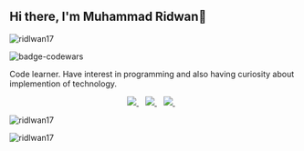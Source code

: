 ## Hi there, I'm Muhammad Ridwan👋 

<p align="left"> <img src="https://komarev.com/ghpvc/?username=ridlwan17&label=Profile%20views&color=0e75b6&style=flat" alt="ridlwan17" /> </p>

![badge-codewars](https://www.codewars.com/users/ridhlab/badges/small)

Code learner. Have interest in programming and also having curiosity about implemention of technology.

<!-- Social Media Start -->
<p align='center'>
<a href="https://www.linkedin.com/in/dharidwanid/" target="blank">
  <img src="https://img.shields.io/badge/linkedin-%230077B5.svg?&style=for-the-badge&logo=linkedin&logoColor=white" />
</a>&nbsp;&nbsp;
<a href="https://medium.com/@dharidwan" target="_blank">
  <img src="https://img.shields.io/badge/medium-%2312100E.svg?&style=for-the-badge&logo=medium&logoColor=white" />
</a>&nbsp;&nbsp;
<a href="https://instagram.com/ridhwanid" target="_blank">
  <img src="https://img.shields.io/badge/instagram-%23E4405F.svg?&style=for-the-badge&logo=instagram&logoColor=white" />
</a>&nbsp;&nbsp;
</p>

<!-- Social Media End -->

<p><img src="https://github-readme-stats.vercel.app/api?username=ridhlab&show_icons=true&theme=react&locale=en" alt="ridlwan17" /></p>

<p><img align="left" src="https://github-readme-stats.vercel.app/api/top-langs?username=ridhlab&show_icons=true&locale=en&layout=compact&theme=react" alt="ridlwan17" /></p>



